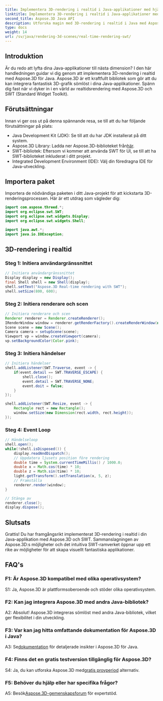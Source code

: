 ```yaml
---
title: Implementera 3D-rendering i realtid i Java-applikationer med hjälp av SWT
linktitle: Implementera 3D-rendering i realtid i Java-applikationer med hjälp av SWT
second_title: Aspose.3D Java API
description: Utforska magin med 3D-rendering i realtid i Java med Aspose.3D. Skapa visuellt fantastiska applikationer utan ansträngning.
type: docs
weight: 14
url: /sv/java/rendering-3d-scenes/real-time-rendering-swt/
---
```

## Introduktion

Är du redo att lyfta dina Java-applikationer till nästa dimension? I den här handledningen guidar vi dig genom att implementera 3D-rendering i realtid med Aspose.3D för Java. Aspose.3D är ett kraftfullt bibliotek som gör att du kan integrera fantastisk 3D-grafik sömlöst i dina Java-applikationer. Spänn dig fast när vi dyker in i en värld av realtidsrendering med Aspose.3D och SWT (Standard Widget Toolkit).

## Förutsättningar

Innan vi ger oss ut på denna spännande resa, se till att du har följande förutsättningar på plats:

- Java Development Kit (JDK): Se till att du har JDK installerat på ditt system.
-  Aspose.3D Library: Ladda ner Aspose.3D-biblioteket från[här](https://releases.aspose.com/3d/java/).
- SWT-bibliotek: Eftersom vi kommer att använda SWT för UI, se till att ha SWT-biblioteket inkluderat i ditt projekt.
- Integrated Development Environment (IDE): Välj din föredragna IDE för Java-utveckling.

## Importera paket

Importera de nödvändiga paketen i ditt Java-projekt för att kickstarta 3D-renderingsprocessen. Här är ett utdrag som vägleder dig:

```java
import com.aspose.threed.*;
import org.eclipse.swt.SWT;
import org.eclipse.swt.widgets.Display;
import org.eclipse.swt.widgets.Shell;

import java.awt.*;
import java.io.IOException;
```

## 3D-rendering i realtid

### Steg 1: Initiera användargränssnittet
```java
// Initiera användargränssnittet
Display display = new Display();
final Shell shell = new Shell(display);
shell.setText("Aspose.3D Real-time rendering with SWT");
shell.setSize(800, 600);
```

### Steg 2: Initiera renderare och scen
```java
// Initiera renderare och scen
Renderer renderer = Renderer.createRenderer();
IRenderWindow window = renderer.getRenderFactory().createRenderWindow(new RenderParameters(), WindowHandle.fromWin32(shell.handle));
Scene scene = new Scene();
Camera camera = setupScene(scene);
Viewport vp = window.createViewport(camera);
vp.setBackgroundColor(Color.pink);
```

### Steg 3: Initiera händelser
```java
// Initiera händelser
shell.addListener(SWT.Traverse, event -> {
    if(event.detail == SWT.TRAVERSE_ESCAPE) {
        shell.close();
        event.detail = SWT.TRAVERSE_NONE;
        event.doit = false;
    }
});

shell.addListener(SWT.Resize, event -> {
    Rectangle rect = new Rectangle();
    window.setSize(new Dimension(rect.width, rect.height));
});
```

### Steg 4: Event Loop
```java
// Händelseloop
shell.open();
while(!shell.isDisposed()) {
    display.readAndDispatch();
    // Uppdatera ljusets position före rendering
    double time = System.currentTimeMillis() / 1000.0;
    double x = Math.cos(time) * 10;
    double z = Math.sin(time) * 10;
    light.getTransform().setTranslation(x, 5, z);
    // Framställa
    renderer.render(window);
}

// Stänga av
renderer.close();
display.dispose();
```

## Slutsats

Grattis! Du har framgångsrikt implementerat 3D-rendering i realtid i din Java-applikation med Aspose.3D och SWT. Sammanslagningen av Aspose.3D:s möjligheter och det intuitiva SWT-ramverket öppnar upp ett rike av möjligheter för att skapa visuellt fantastiska applikationer.

## FAQ's

### F1: Är Aspose.3D kompatibel med olika operativsystem?

S1: Ja, Aspose.3D är plattformsoberoende och stöder olika operativsystem.

### F2: Kan jag integrera Aspose.3D med andra Java-bibliotek?

A2: Absolut! Aspose.3D integreras sömlöst med andra Java-bibliotek, vilket ger flexibilitet i din utveckling.

### F3: Var kan jag hitta omfattande dokumentation för Aspose.3D i Java?

 A3: Se[dokumentation](https://reference.aspose.com/3d/java/) för detaljerade insikter i Aspose.3D för Java.

### F4: Finns det en gratis testversion tillgänglig för Aspose.3D?

 S4: Ja, du kan utforska Aspose.3D med[gratis provperiod](https://releases.aspose.com/) alternativ.

### F5: Behöver du hjälp eller har specifika frågor?

A5: Besök[Aspose.3D-gemenskapsforum](https://forum.aspose.com/c/3d/18) för expertstöd.